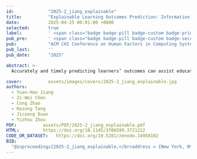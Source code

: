 ```yaml
---
id:             "2025-2_jiang_explainable"
title:          "Explainable Learning Outcomes Prediction: Information Fusion Based on Grades Time-Series and Student Behaviors"
date:           2025-04-25 00:01:00 +0800
selected:       true
label:          ' <span class="badge badge-pill badge-custom badge-primary">CCF</span> '
pub_pre:        ' <span class="badge badge-pill badge-custom badge-secondary">Conference</span> '
pub:            "ACM CHI Conference on Human Factors in Computing Systems (CHI 2025)"
pub_last:       ''
pub_date:       "2025"

abstract: >-
  Accurately and timely predicting learners’ outcomes can assist educators in making instructional decisions or interventions. This helps prevent students from falling into a vicious cycle of decreased academic achievement and increased aversion to learning, potentially leading to dropout. Data-driven models often outperform eXplainable Artificial Intelligence (XAI) models in predicting learning outcomes, yet their lack of interpretability can hinder trust from educators. Therefore, this study developed an XAI information fusion framework that not only extracts potential trends from the time series of student grades to enhance predictive performance but also mines explicit relationships between classroom behaviors and learning outcomes. This reveals the behavioral causes behind changes in grades. Furthermore, we have made public the Dataset for Predicting Outcomes from Time sequences and Student behaviors (DPOTS), and validated the effectiveness of the developed XAI information fusion framework based on DPOTS. The results indicate that, the Mean Absolute Error (MAE) of CEO-IF was reduced by an average of 26.32% compared to the baseline algorithms, and it showed a 22.63% reduction compared to the averaging-based information fusion method. The homepage for the project can be accessed at https://doi.org/10.5281/zenodo.14958102.

cover:          assets/images/covers/2025-2_jiang_explainable.jpg
authors:
  - Yuan-Hao Jiang
  - Zi-Wei Chen
  - Cong Zhao
  - Kezong Tang
  - Jicoong Duan
  - Yizhou Zhou
PDF:          assets/PDF/2025-2_jiang_explainable.pdf
HTML:         https://doi.org/10.1145/3706599.3721212
CODE_OR_DATASET:   https://doi.org/10.5281/zenodo.14958102
BIB:
  "@inproceedings{2025-2_jiang_explainable,</br>address = {New York, NY, USA},</br>series = {{CHI} {EA} '25},</br>title = {Explainable Learning Outcomes Prediction: {Information} Fusion Based on Grades Time-Series and Student Behaviors},</br>isbn = {979-8-4007-1395-8},</br>doi = {10.1145/3706599.3721212},</br>language = {en-US},</br>booktitle = {Proceedings of the {Extended} {Abstracts} of the {CHI} {Conference} on {Human} {Factors} in {Computing} {Systems}},</br>publisher = {Association for Computing Machinery},</br>author = {Jiang, Yuan-Hao and Chen, Zi-Wei and Zhao, Cong and Tang, Kezong and Duan, Jicong and Zhou, Yizhou},</br>month = apr,</br>year = {2025},</br>pages = {1--11},</br>}"
---
```

